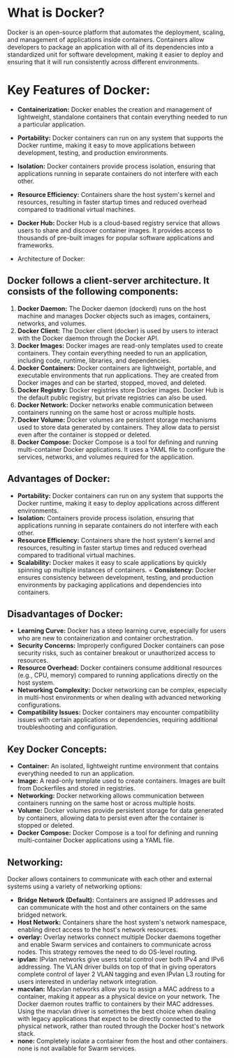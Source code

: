 # What is Docker?
Docker is an open-source platform that automates the deployment, scaling, and management of applications inside containers. Containers allow developers to package an application with all of its dependencies into a standardized unit for software development, making it easier to deploy and ensuring that it will run consistently across different environments.

# Key Features of Docker:
- **Containerization:** Docker enables the creation and management of lightweight, standalone containers that contain everything needed to run a particular application.

- **Portability:** Docker containers can run on any system that supports the Docker runtime, making it easy to move applications between development, testing, and production environments.

- **Isolation:** Docker containers provide process isolation, ensuring that applications running in separate containers do not interfere with each other.

- **Resource Efficiency:** Containers share the host system's kernel and resources, resulting in faster startup times and reduced overhead compared to traditional virtual machines.

- **Docker Hub:** Docker Hub is a cloud-based registry service that allows users to share and discover container images. It provides access to thousands of pre-built images for popular software applications and frameworks.

- Architecture of Docker:

## Docker follows a client-server architecture. It consists of the following components:

1. **Docker Daemon:** The Docker daemon (dockerd) runs on the host machine and manages Docker objects such as images, containers, networks, and volumes.
2. **Docker Client:** The Docker client (docker) is used by users to interact with the Docker daemon through the Docker API.
3. **Docker Images:** Docker images are read-only templates used to create containers. They contain everything needed to run an application, including code, runtime, libraries, and dependencies.
4. **Docker Containers:** Docker containers are lightweight, portable, and executable environments that run applications. They are created from Docker images and can be started, stopped, moved, and deleted.
5. **Docker Registry:** Docker registries store Docker images. Docker Hub is the default public registry, but private registries can also be used.
6. **Docker Network:** Docker networks enable communication between containers running on the same host or across multiple hosts.
7. **Docker Volume:** Docker volumes are persistent storage mechanisms used to store data generated by containers. They allow data to persist even after the container is stopped or deleted.
9. **Docker Compose:** Docker Compose is a tool for defining and running multi-container Docker applications. It uses a YAML file to configure the services, networks, and volumes required for the application.

## Advantages of Docker:

- **Portability:** Docker containers can run on any system that supports the Docker runtime, making it easy to deploy applications across different environments.
- **Isolation:** Containers provide process isolation, ensuring that applications running in separate containers do not interfere with each other.
- **Resource Efficiency:** Containers share the host system's kernel and resources, resulting in faster startup times and reduced overhead compared to traditional virtual machines.
- **Scalability:** Docker makes it easy to scale applications by quickly spinning up multiple instances of containers.
= **Consistency:** Docker ensures consistency between development, testing, and production environments by packaging applications and dependencies into containers.

## Disadvantages of Docker:
- **Learning Curve:** Docker has a steep learning curve, especially for users who are new to containerization and container orchestration.
- **Security Concerns:** Improperly configured Docker containers can pose security risks, such as container breakout or unauthorized access to resources.
- **Resource Overhead:** Docker containers consume additional resources (e.g., CPU, memory) compared to running applications directly on the host system.
- **Networking Complexity:** Docker networking can be complex, especially in multi-host environments or when dealing with advanced networking configurations.
- **Compatibility Issues:** Docker containers may encounter compatibility issues with certain applications or dependencies, requiring additional troubleshooting and configuration.

## Key Docker Concepts:
- **Container:** An isolated, lightweight runtime environment that contains everything needed to run an application.
- **Image:** A read-only template used to create containers. Images are built from Dockerfiles and stored in registries.
- **Networking:** Docker networking allows communication between containers running on the same host or across multiple hosts.
- **Volume:** Docker volumes provide persistent storage for data generated by containers, allowing data to persist even after the container is stopped or deleted.
- **Docker Compose:** Docker Compose is a tool for defining and running multi-container Docker applications using a YAML file.

## Networking:

Docker allows containers to communicate with each other and external systems using a variety of networking options:

- **Bridge Network (Default):** Containers are assigned IP addresses and can communicate with the host and other containers on the same bridged network.
- **Host Network:**  Containers share the host system's network namespace, enabling direct access to the host's network resources.
- **overlay:** Overlay networks connect multiple Docker daemons together and enable Swarm services and containers to communicate across nodes. This strategy removes the need to do OS-level routing.
- **ipvlan:** IPvlan networks give users total control over both IPv4 and IPv6 addressing. The VLAN driver builds on top of that in giving operators complete control of layer 2 VLAN tagging and even IPvlan L3 routing for users interested in underlay network integration. 
- **macvlan:** Macvlan networks allow you to assign a MAC address to a container, making it appear as a physical device on your network. The Docker daemon routes traffic to containers by their MAC addresses. Using the macvlan driver is sometimes the best choice when dealing with legacy applications that expect to be directly connected to the physical network, rather than routed through the Docker host's network stack.
- **none:** Completely isolate a container from the host and other containers. none is not available for Swarm services.
